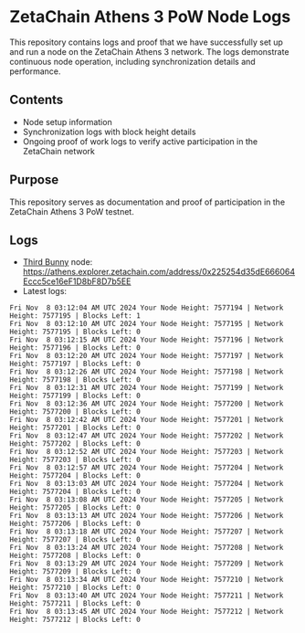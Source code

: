 # ZetaChain Athens 3 PoW Node Logs
This repository contains logs and proof that we have successfully set up and run a node on the ZetaChain Athens 3 network. The logs demonstrate continuous node operation, including synchronization details and performance.

## Contents
- Node setup information
- Synchronization logs with block height details
- Ongoing proof of work logs to verify active participation in the ZetaChain network

## Purpose
This repository serves as documentation and proof of participation in the ZetaChain Athens 3 PoW testnet.

## Logs

- [Third Bunny](https://thirdbunny.xyz/) node: https://athens.explorer.zetachain.com/address/0x225254d35dE666064Eccc5ce16eF1D8bF8D7b5EE
- Latest logs:
```
Fri Nov  8 03:12:04 AM UTC 2024 Your Node Height: 7577194 | Network Height: 7577195 | Blocks Left: 1
Fri Nov  8 03:12:10 AM UTC 2024 Your Node Height: 7577195 | Network Height: 7577195 | Blocks Left: 0
Fri Nov  8 03:12:15 AM UTC 2024 Your Node Height: 7577196 | Network Height: 7577196 | Blocks Left: 0
Fri Nov  8 03:12:20 AM UTC 2024 Your Node Height: 7577197 | Network Height: 7577197 | Blocks Left: 0
Fri Nov  8 03:12:26 AM UTC 2024 Your Node Height: 7577198 | Network Height: 7577198 | Blocks Left: 0
Fri Nov  8 03:12:31 AM UTC 2024 Your Node Height: 7577199 | Network Height: 7577199 | Blocks Left: 0
Fri Nov  8 03:12:36 AM UTC 2024 Your Node Height: 7577200 | Network Height: 7577200 | Blocks Left: 0
Fri Nov  8 03:12:42 AM UTC 2024 Your Node Height: 7577201 | Network Height: 7577201 | Blocks Left: 0
Fri Nov  8 03:12:47 AM UTC 2024 Your Node Height: 7577202 | Network Height: 7577202 | Blocks Left: 0
Fri Nov  8 03:12:52 AM UTC 2024 Your Node Height: 7577203 | Network Height: 7577203 | Blocks Left: 0
Fri Nov  8 03:12:57 AM UTC 2024 Your Node Height: 7577204 | Network Height: 7577204 | Blocks Left: 0
Fri Nov  8 03:13:03 AM UTC 2024 Your Node Height: 7577204 | Network Height: 7577204 | Blocks Left: 0
Fri Nov  8 03:13:08 AM UTC 2024 Your Node Height: 7577205 | Network Height: 7577205 | Blocks Left: 0
Fri Nov  8 03:13:13 AM UTC 2024 Your Node Height: 7577206 | Network Height: 7577206 | Blocks Left: 0
Fri Nov  8 03:13:18 AM UTC 2024 Your Node Height: 7577207 | Network Height: 7577207 | Blocks Left: 0
Fri Nov  8 03:13:24 AM UTC 2024 Your Node Height: 7577208 | Network Height: 7577208 | Blocks Left: 0
Fri Nov  8 03:13:29 AM UTC 2024 Your Node Height: 7577209 | Network Height: 7577209 | Blocks Left: 0
Fri Nov  8 03:13:34 AM UTC 2024 Your Node Height: 7577210 | Network Height: 7577210 | Blocks Left: 0
Fri Nov  8 03:13:40 AM UTC 2024 Your Node Height: 7577211 | Network Height: 7577211 | Blocks Left: 0
Fri Nov  8 03:13:45 AM UTC 2024 Your Node Height: 7577212 | Network Height: 7577212 | Blocks Left: 0
```
